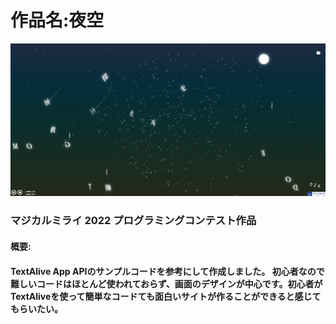 # 作品名:夜空



<img src="README.assets/image-20220705005646016.png" alt="image-20220705005646016"  />

### マジカルミライ 2022 プログラミングコンテスト作品

#### 概要:

#### TextAlive App APIのサンプルコードを参考にして作成しました。 初心者なので難しいコードはほとんど使われておらず、画面のデザインが中心です。初心者がTextAliveを使って簡単なコードても面白いサイトが作ることができると感じてもらいたい。
